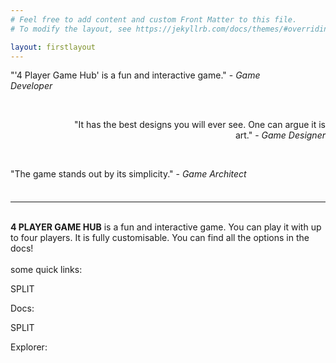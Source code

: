 ```yaml
---
# Feel free to add content and custom Front Matter to this file.
# To modify the layout, see https://jekyllrb.com/docs/themes/#overriding-theme-defaults

layout: firstlayout
---
```


<p style="text-align: left;width: 80%">
	"'4 Player Game Hub' is a fun and interactive game." - <span style="font-style: italic">Game Developer</span>
</p>
<br>
<p style="text-align: right;width: 80%; padding-left: 20%">
	"It has the best designs you will ever see. One can argue it is art." - <span style="font-style: italic">Game Designer</span>
</p>
<br>
<p style="text-align: left;width: 80%;margin-bottom: 36px">
	"The game stands out by its simplicity." - <span style="font-style: italic">Game Architect</span>
</p>

---
<br>
<span style="font-weight: bold">4 PLAYER GAME HUB</span> is a fun and interactive game. You can play it with up to four players. It is fully customisable. You can find all the options in the docs!
<br>
<br>
some quick links:

SPLIT

Docs:

SPLIT

Explorer:
